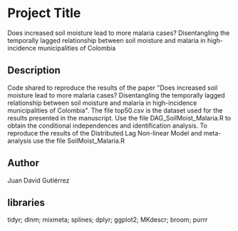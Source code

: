 # Project Title

Does increased soil moisture lead to more malaria cases? Disentangling the temporally lagged relationship between soil moisture and malaria in high-incidence municipalities of Colombia

## Description

Code shared to reproduce the results of the paper "Does increased soil moisture lead to more malaria cases? Disentangling the temporally lagged relationship between soil moisture and malaria in high-incidence municipalities of Colombia".
The file top50.csv is the dataset used for the results presented in the manuscript. Use the file DAG_SoilMoist_Malaria.R to obtain the conditional independences and identification analysis.
To reproduce the results of the Distributed Lag Non-linear Model and meta-analysis use the file SoilMoist_Malaria.R

## Author

Juan David Gutiérrez  

## libraries

tidyr; dlnm; mixmeta; splines; dplyr; ggplot2; MKdescr; broom; purrr

